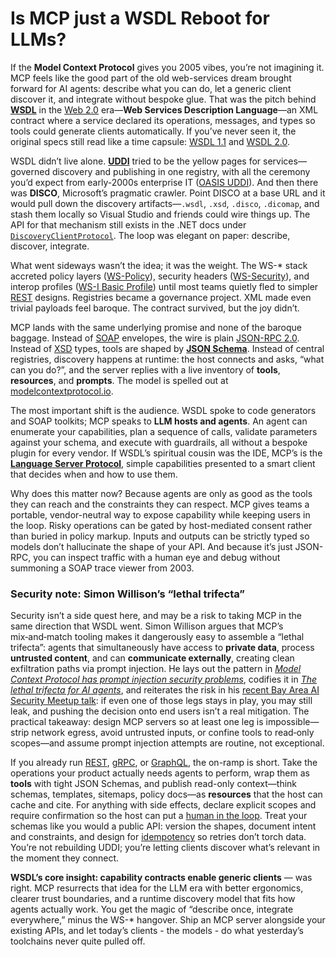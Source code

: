 # Is MCP just a WSDL Reboot for LLMs?

If the **Model Context Protocol** gives you 2005 vibes, you’re not imagining it. MCP feels like the good part of the old web-services dream brought forward for AI agents: describe what you can do, let a generic client discover it, and integrate without bespoke glue. That was the pitch behind [**WSDL**](https://en.wikipedia.org/wiki/Web_Services_Description_Language) in the [Web 2.0](https://en.wikipedia.org/wiki/Web_2.0) era—**Web Services Description Language**—an XML contract where a service declared its operations, messages, and types so tools could generate clients automatically. If you’ve never seen it, the original specs still read like a time capsule: [WSDL 1.1](https://www.w3.org/TR/2001/NOTE-wsdl-20010315) and [WSDL 2.0](https://www.w3.org/TR/2007/REC-wsdl20-20070626/).

WSDL didn’t live alone. [**UDDI**](https://en.wikipedia.org/wiki/UDDI) tried to be the yellow pages for services—governed discovery and publishing in one registry, with all the ceremony you’d expect from early-2000s enterprise IT ([OASIS UDDI](https://www.oasis-open.org/committees/tc_home.php?wg_abbrev=uddi-spec)). And then there was **DISCO**, Microsoft’s pragmatic crawler. Point DISCO at a base URL and it would pull down the discovery artifacts—`.wsdl`, `.xsd`, `.disco`, `.dicomap`, and stash them locally so Visual Studio and friends could wire things up. The API for that mechanism still exists in the .NET docs under [`DiscoveryClientProtocol`](https://learn.microsoft.com/en-us/dotnet/api/system.web.services.discovery.discoveryclientprotocol?view=netframework-4.8.1). The loop was elegant on paper: describe, discover, integrate.

What went sideways wasn’t the idea; it was the weight. The WS-\* stack accreted policy layers ([WS-Policy](https://en.wikipedia.org/wiki/WS-Policy)), security headers ([WS-Security](https://en.wikipedia.org/wiki/WS-Security)), and interop profiles ([WS-I Basic Profile](https://en.wikipedia.org/wiki/WS-I_Basic_Profile)) until most teams quietly fled to simpler [REST](https://en.wikipedia.org/wiki/Representational_state_transfer) designs. Registries became a governance project. XML made even trivial payloads feel baroque. The contract survived, but the joy didn’t.

MCP lands with the same underlying promise and none of the baroque baggage. Instead of [SOAP](https://en.wikipedia.org/wiki/SOAP) envelopes, the wire is plain [JSON-RPC 2.0](https://www.jsonrpc.org/specification). Instead of [XSD](https://en.wikipedia.org/wiki/XML_Schema_\(W3C\)) types, tools are shaped by [**JSON Schema**](https://json-schema.org/). Instead of central registries, discovery happens at runtime: the host connects and asks, “what can you do?”, and the server replies with a live inventory of **tools**, **resources**, and **prompts**. The model is spelled out at [modelcontextprotocol.io](https://modelcontextprotocol.io/).

The most important shift is the audience. WSDL spoke to code generators and SOAP toolkits; MCP speaks to **LLM hosts and agents**. An agent can enumerate your capabilities, plan a sequence of calls, validate parameters against your schema, and execute with guardrails, all without a bespoke plugin for every vendor. If WSDL’s spiritual cousin was the IDE, MCP’s is the [**Language Server Protocol**](https://en.wikipedia.org/wiki/Language_Server_Protocol), simple capabilities presented to a smart client that decides when and how to use them.

Why does this matter now? Because agents are only as good as the tools they can reach and the constraints they can respect. MCP gives teams a portable, vendor-neutral way to expose capability while keeping users in the loop. Risky operations can be gated by host-mediated consent rather than buried in policy markup. Inputs and outputs can be strictly typed so models don’t hallucinate the shape of your API. And because it’s just JSON-RPC, you can inspect traffic with a human eye and debug without summoning a SOAP trace viewer from 2003.

### Security note: Simon Willison’s “lethal trifecta”
Security isn’t a side quest here, and may be a risk to taking MCP in the same direction that WSDL went. Simon Willison argues that MCP’s mix‑and‑match tooling makes it dangerously easy to assemble a “lethal trifecta”: agents that simultaneously have access to **private data**, process **untrusted content**, and can **communicate externally**, creating clean exfiltration paths via prompt injection. He lays out the pattern in [*Model Context Protocol has prompt injection security problems*](https://simonwillison.net/2025/Apr/9/mcp-prompt-injection/), codifies it in [*The lethal trifecta for AI agents*](https://simonwillison.net/2025/Jun/16/the-lethal-trifecta/), and reiterates the risk in his [recent Bay Area AI Security Meetup talk](https://simonwillison.net/2025/Aug/9/bay-area-ai/): if even one of those legs stays in play, you may still leak, and pushing the decision onto end users isn’t a real mitigation. The practical takeaway: design MCP servers so at least one leg is impossible—strip network egress, avoid untrusted inputs, or confine tools to read‑only scopes—and assume prompt injection attempts are routine, not exceptional.

If you already run [REST](https://en.wikipedia.org/wiki/Representational_state_transfer), [gRPC](https://en.wikipedia.org/wiki/GRPC), or [GraphQL](https://en.wikipedia.org/wiki/GraphQL), the on-ramp is short. Take the operations your product actually needs agents to perform, wrap them as **tools** with tight JSON Schemas, and publish read-only context—think schemas, templates, sitemaps, policy docs—as **resources** that the host can cache and cite. For anything with side effects, declare explicit scopes and require confirmation so the host can put a [human in the loop](https://en.wikipedia.org/wiki/Human-in-the-loop). Treat your schemas like you would a public API: version the shapes, document intent and constraints, and design for [idempotency](https://en.wikipedia.org/wiki/Idempotence) so retries don’t torch data. You’re not rebuilding UDDI; you’re letting clients discover what’s relevant in the moment they connect.

**WSDL’s core insight: capability contracts enable generic clients** — was right. MCP resurrects that idea for the LLM era with better ergonomics, clearer trust boundaries, and a runtime discovery model that fits how agents actually work. You get the magic of “describe once, integrate everywhere,” minus the WS-\* hangover. Ship an MCP server alongside your existing APIs, and let today’s clients - the models - do what yesterday’s toolchains never quite pulled off.
